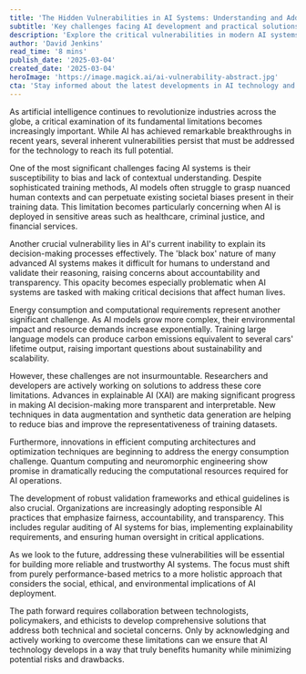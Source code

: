 ```yaml
---
title: 'The Hidden Vulnerabilities in AI Systems: Understanding and Addressing Core Limitations'
subtitle: 'Key challenges facing AI development and practical solutions'
description: 'Explore the critical vulnerabilities in modern AI systems, from bias and lack of contextual understanding to energy consumption challenges. Learn about emerging solutions and the collaborative efforts needed to build more reliable and ethical AI technologies.'
author: 'David Jenkins'
read_time: '8 mins'
publish_date: '2025-03-04'
created_date: '2025-03-04'
heroImage: 'https://image.magick.ai/ai-vulnerability-abstract.jpg'
cta: 'Stay informed about the latest developments in AI technology and join the conversation about building more reliable AI systems. Follow us on LinkedIn for regular updates and insights from industry experts.'
---
```


As artificial intelligence continues to revolutionize industries across the globe, a critical examination of its fundamental limitations becomes increasingly important. While AI has achieved remarkable breakthroughs in recent years, several inherent vulnerabilities persist that must be addressed for the technology to reach its full potential.

One of the most significant challenges facing AI systems is their susceptibility to bias and lack of contextual understanding. Despite sophisticated training methods, AI models often struggle to grasp nuanced human contexts and can perpetuate existing societal biases present in their training data. This limitation becomes particularly concerning when AI is deployed in sensitive areas such as healthcare, criminal justice, and financial services.

Another crucial vulnerability lies in AI's current inability to explain its decision-making processes effectively. The 'black box' nature of many advanced AI systems makes it difficult for humans to understand and validate their reasoning, raising concerns about accountability and transparency. This opacity becomes especially problematic when AI systems are tasked with making critical decisions that affect human lives.

Energy consumption and computational requirements represent another significant challenge. As AI models grow more complex, their environmental impact and resource demands increase exponentially. Training large language models can produce carbon emissions equivalent to several cars' lifetime output, raising important questions about sustainability and scalability.

However, these challenges are not insurmountable. Researchers and developers are actively working on solutions to address these core limitations. Advances in explainable AI (XAI) are making significant progress in making AI decision-making more transparent and interpretable. New techniques in data augmentation and synthetic data generation are helping to reduce bias and improve the representativeness of training datasets.

Furthermore, innovations in efficient computing architectures and optimization techniques are beginning to address the energy consumption challenge. Quantum computing and neuromorphic engineering show promise in dramatically reducing the computational resources required for AI operations.

The development of robust validation frameworks and ethical guidelines is also crucial. Organizations are increasingly adopting responsible AI practices that emphasize fairness, accountability, and transparency. This includes regular auditing of AI systems for bias, implementing explainability requirements, and ensuring human oversight in critical applications.

As we look to the future, addressing these vulnerabilities will be essential for building more reliable and trustworthy AI systems. The focus must shift from purely performance-based metrics to a more holistic approach that considers the social, ethical, and environmental implications of AI deployment.

The path forward requires collaboration between technologists, policymakers, and ethicists to develop comprehensive solutions that address both technical and societal concerns. Only by acknowledging and actively working to overcome these limitations can we ensure that AI technology develops in a way that truly benefits humanity while minimizing potential risks and drawbacks.